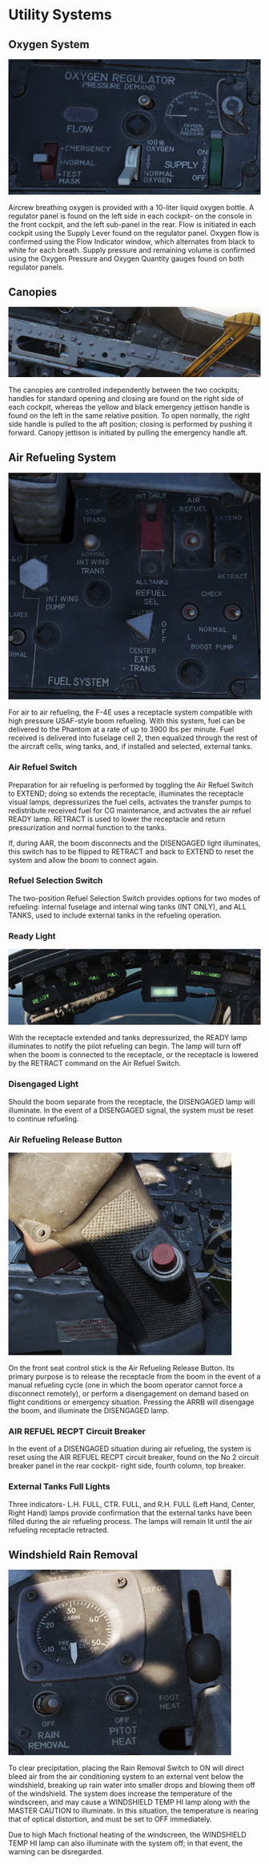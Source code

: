 # Utility Systems

## Oxygen System

![pilot_oxygen_regulator](../img/pilot_oxygen_regulator.png)

Aircrew breathing oxygen is provided with a 10-liter liquid oxygen bottle. A
regulator panel is found on the left side in each cockpit- on the console in the
front cockpit, and the left sub-panel in the rear. Flow is initiated in each
cockpit using the Supply Lever found on the regulator panel. Oxygen flow is
confirmed using the Flow Indicator window, which alternates from black to white
for each breath. Supply pressure and remaining volume is confirmed using the
Oxygen Pressure and Oxygen Quantity gauges found on both regulator panels.

## Canopies

![pilot_canopy_handles](../img/pilot_canopy_handle.png)

The canopies are controlled independently between the two cockpits; handles for
standard opening and closing are found on the right side of each cockpit,
whereas the yellow and black emergency jettison handle is found on the left in
the same relative position. To open normally, the right side handle is pulled to
the aft position; closing is performed by pushing it forward. Canopy jettison is
initiated by pulling the emergency handle aft.

## Air Refueling System

![pilot_fuel_panel](../img/pilot_fuel_panel.png)

For air to air refueling, the F-4E uses a receptacle system compatible with high
pressure USAF-style boom refueling. With this system, fuel can be delivered to
the Phantom at a rate of up to 3900 lbs per minute. Fuel received is delivered
into fuselage cell 2, then equalized through the rest of the aircraft cells,
wing tanks, and, if installed and selected, external tanks.

### Air Refuel Switch

Preparation for air refueling is performed by toggling the Air Refuel Switch to
EXTEND; doing so extends the receptacle, illuminates the receptacle visual
lamps, depressurizes the fuel cells, activates the transfer pumps to
redistribute received fuel for CG maintenance, and activates the air refuel
READY lamp. RETRACT is used to lower the receptacle and return pressurization
and normal function to the tanks.

If, during AAR, the boom disconnects and the DISENGAGED light illuminates, this
switch has to be flipped to RETRACT and back to EXTEND to reset the system and
allow the boom to connect again.

### Refuel Selection Switch

The two-position Refuel Selection Switch provides options for two modes of
refueling: internal fuselage and internal wing tanks (INT ONLY), and ALL TANKS,
used to include external tanks in the refueling operation.

### Ready Light

![pilot_aar_lights](../img/pilot_aar_lights.png)

With the receptacle extended and tanks depressurized, the READY lamp illuminates
to notify the pilot refueling can begin. The lamp will turn off when the boom is
connected to the receptacle, or the receptacle is lowered by the RETRACT command
on the Air Refuel Switch.

### Disengaged Light

Should the boom separate from the receptacle, the DISENGAGED lamp will
illuminate. In the event of a DISENGAGED signal, the system must be reset to
continue refueling.

### Air Refueling Release Button

![pilot_aar_release_button](../img/pilot_aar_release_switch.png)

On the front seat control stick is the Air Refueling Release Button. Its primary
purpose is to release the receptacle from the boom in the event of a manual
refueling cycle (one in which the boom operator cannot force a disconnect
remotely), or perform a disengagement on demand based on flight conditions or
emergency situation. Pressing the ARRB will disengage the boom, and illuminate
the DISENGAGED lamp.

### AIR REFUEL RECPT Circuit Breaker

In the event of a DISENGAGED situation during air refueling, the system is reset
using the AIR REFUEL RECPT circuit breaker, found on the No 2 circuit breaker
panel in the rear cockpit- right side, fourth column, top breaker.

### External Tanks Full Lights


Three indicators- L.H. FULL, CTR. FULL, and R.H. FULL (Left Hand, Center, Right
Hand) lamps provide confirmation that the external tanks have been filled during
the air refueling process. The lamps will remain lit until the air refueling
receptacle retracted.

## Windshield Rain Removal

![pilot_rain_removal](../img/pilot_rain_removal.png)

To clear precipitation, placing the Rain Removal Switch to ON will direct bleed
air from the air conditioning system to an external vent below the windshield,
breaking up rain water into smaller drops and blowing them off of the
windshield. The system does increase the temperature of the windscreen, and may
cause a WINDSHIELD TEMP HI lamp along with the MASTER CAUTION to illuminate. In
this situation, the temperature is nearing that of optical distortion, and must
be set to OFF immediately.

Due to high Mach frictional heating of the windscreen, the WINDSHIELD TEMP HI
lamp can also illuminate with the system off; in that event, the warning can be
disregarded.
